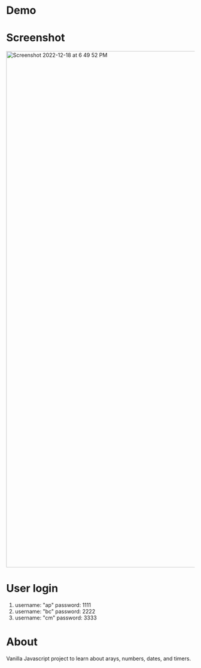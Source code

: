 # Demo
# Screenshot
<img width="1380" alt="Screenshot 2022-12-18 at 6 49 52 PM" src="https://user-images.githubusercontent.com/100975883/210159484-ba19b05d-5e83-43ce-83a4-dce0100a2153.png">

# User login
1. username: "ap"
  password: 1111
2. username: "bc"
  password: 2222
3. username: "cm"
  password: 3333
  
# About
Vanilla Javascript project to learn about arays, numbers, dates, and timers.
